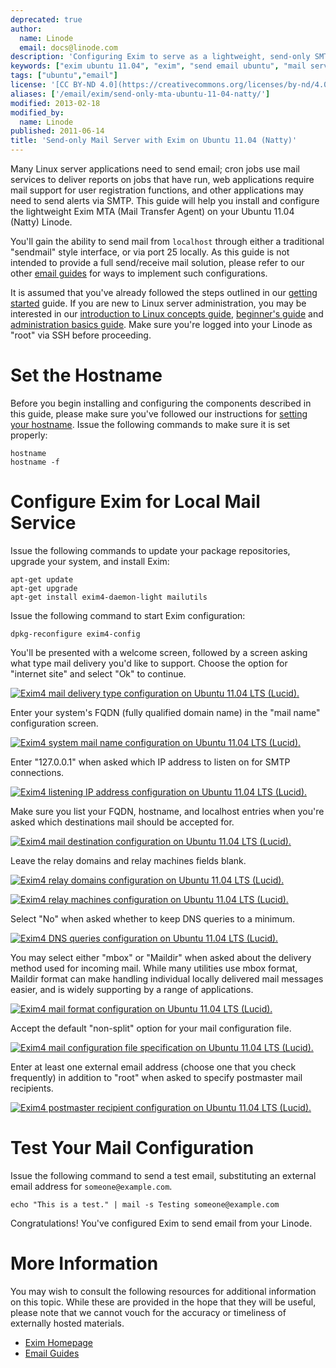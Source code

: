 ```yaml
---
deprecated: true
author:
  name: Linode
  email: docs@linode.com
description: 'Configuring Exim to serve as a lightweight, send-only SMTP server on Ubuntu 11.04 (Natty).'
keywords: ["exim ubuntu 11.04", "exim", "send email ubuntu", "mail server", "linux mail", "smtp server", "ubuntu exim"]
tags: ["ubuntu","email"]
license: '[CC BY-ND 4.0](https://creativecommons.org/licenses/by-nd/4.0)'
aliases: ['/email/exim/send-only-mta-ubuntu-11-04-natty/']
modified: 2013-02-18
modified_by:
  name: Linode
published: 2011-06-14
title: 'Send-only Mail Server with Exim on Ubuntu 11.04 (Natty)'
---
```




Many Linux server applications need to send email; cron jobs use mail services to deliver reports on jobs that have run, web applications require mail support for user registration functions, and other applications may need to send alerts via SMTP. This guide will help you install and configure the lightweight Exim MTA (Mail Transfer Agent) on your Ubuntu 11.04 (Natty) Linode.

You'll gain the ability to send mail from `localhost` through either a traditional "sendmail" style interface, or via port 25 locally. As this guide is not intended to provide a full send/receive mail solution, please refer to our other [email guides](/docs/email/) for ways to implement such configurations.

It is assumed that you've already followed the steps outlined in our [getting started](/docs/getting-started/) guide. If you are new to Linux server administration, you may be interested in our [introduction to Linux concepts guide](/docs/tools-reference/introduction-to-linux-concepts/), [beginner's guide](/docs/platform/billing-and-support/linode-beginners-guide/) and [administration basics guide](/docs/tools-reference/linux-system-administration-basics/). Make sure you're logged into your Linode as "root" via SSH before proceeding.

# Set the Hostname

Before you begin installing and configuring the components described in this guide, please make sure you've followed our instructions for [setting your hostname](/docs/getting-started/#setting-the-hostname). Issue the following commands to make sure it is set properly:

    hostname
    hostname -f

# Configure Exim for Local Mail Service

Issue the following commands to update your package repositories, upgrade your system, and install Exim:

    apt-get update
    apt-get upgrade
    apt-get install exim4-daemon-light mailutils

Issue the following command to start Exim configuration:

    dpkg-reconfigure exim4-config

You'll be presented with a welcome screen, followed by a screen asking what type mail delivery you'd like to support. Choose the option for "internet site" and select "Ok" to continue.

[![Exim4 mail delivery type configuration on Ubuntu 11.04 LTS (Lucid).](754-01-exim4-ubuntu-11.04-general.png)](754-01-exim4-ubuntu-11.04-general.png)

Enter your system's FQDN (fully qualified domain name) in the "mail name" configuration screen.

[![Exim4 system mail name configuration on Ubuntu 11.04 LTS (Lucid).](762-02-exim4-ubuntu-11.04-mail-name.png)](762-02-exim4-ubuntu-11.04-mail-name.png)

Enter "127.0.0.1" when asked which IP address to listen on for SMTP connections.

[![Exim4 listening IP address configuration on Ubuntu 11.04 LTS (Lucid).](755-03-exim4-ubuntu-11.04-ip-listen.png)](755-03-exim4-ubuntu-11.04-ip-listen.png)

Make sure you list your FQDN, hostname, and localhost entries when you're asked which destinations mail should be accepted for.

[![Exim4 mail destination configuration on Ubuntu 11.04 LTS (Lucid).](756-04-exim4-ubuntu-11.04-local-domains.png)](756-04-exim4-ubuntu-11.04-local-domains.png)

Leave the relay domains and relay machines fields blank.

[![Exim4 relay domains configuration on Ubuntu 11.04 LTS (Lucid).](757-05-exim4-ubuntu-11.04-relay-domains.png)](757-05-exim4-ubuntu-11.04-relay-domains.png)

[![Exim4 relay machines configuration on Ubuntu 11.04 LTS (Lucid).](758-06-exim4-ubuntu-11.04-relay-machines.png)](758-06-exim4-ubuntu-11.04-relay-machines.png)

Select "No" when asked whether to keep DNS queries to a minimum.

[![Exim4 DNS queries configuration on Ubuntu 11.04 LTS (Lucid).](759-07-exim4-ubuntu-11.04-dns-queries.png)](759-07-exim4-ubuntu-11.04-dns-queries.png)

You may select either "mbox" or "Maildir" when asked about the delivery method used for incoming mail. While many utilities use mbox format, Maildir format can make handling individual locally delivered mail messages easier, and is widely supporting by a range of applications.

[![Exim4 mail format configuration on Ubuntu 11.04 LTS (Lucid).](760-08-exim4-ubuntu-11.04-mail-format.png)](760-08-exim4-ubuntu-11.04-mail-format.png)

Accept the default "non-split" option for your mail configuration file.

[![Exim4 mail configuration file specification on Ubuntu 11.04 LTS (Lucid).](760-08-exim4-ubuntu-11.04-mail-format.png)](760-08-exim4-ubuntu-11.04-mail-format.png)

Enter at least one external email address (choose one that you check frequently) in addition to "root" when asked to specify postmaster mail recipients.

[![Exim4 postmaster recipient configuration on Ubuntu 11.04 LTS (Lucid).](761-10-exim4-ubuntu-11.04-postmater-mail.png)](761-10-exim4-ubuntu-11.04-postmater-mail.png)

# Test Your Mail Configuration

Issue the following command to send a test email, substituting an external email address for `someone@example.com`.

    echo "This is a test." | mail -s Testing someone@example.com

Congratulations! You've configured Exim to send email from your Linode.

# More Information

You may wish to consult the following resources for additional information on this topic. While these are provided in the hope that they will be useful, please note that we cannot vouch for the accuracy or timeliness of externally hosted materials.

- [Exim Homepage](http://www.exim.org/)
- [Email Guides](/docs/email/)



